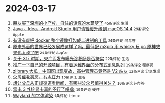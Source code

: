 # 2024-03-17

1. [朋友买了深圳的小产权，自住的话真的太噩梦了](https://www.v2ex.com/t/1024413) `45条评论` `生活`
1. [Java 、Idea、Android Studio 用户请暂缓升级到 macOS 14.4](https://www.v2ex.com/t/1024389) `29条评论` `Apple`
1. [有没有能把 docker 整个镜像打包成二进制的工具](https://www.v2ex.com/t/1024405) `24条评论` `问与答`
1. [原来外面的世界已经发展成这样了吗，最低配 m3pro 用 whisky 玩 pc 原神效果也太棒了吧](https://www.v2ex.com/t/1024440) `24条评论` `Apple`
1. [关于 315 时期，央广网发布曝光淀粉肠是否符实](https://www.v2ex.com/t/1024410) `22条评论` `生活`
1. [推广一下自己的开源项目，有着运维界面的分布式消息队列](https://www.v2ex.com/t/1024402) `19条评论` `程序员`
1. [zlibrary 大瓜，中国区出现变故，高中管理员竟然是 V2 站友](https://www.v2ex.com/t/1024417) `12条评论` `分享发现`
1. [父母催我买房，有点压力](https://www.v2ex.com/t/1024454) `10条评论` `生活`
1. [想让父母从正规渠道看新闻，有哪些公众号值得关注？](https://www.v2ex.com/t/1024436) `10条评论` `问与答`
1. [雷电 3 外接显卡真的不行了吗😭](https://www.v2ex.com/t/1024407) `10条评论` `硬件`
1. [Wayland 的字体渲染](https://www.v2ex.com/t/1024388) `9条评论` `Linux`
